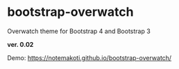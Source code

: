 # bootstrap-overwatch
Overwatch
theme for Bootstrap 4 and Bootstrap 3

**ver. 0.02**


Demo: <https://notemakoti.github.io/bootstrap-overwatch/>

